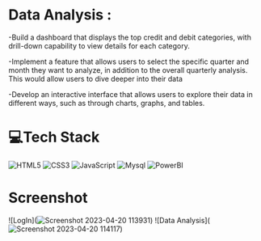 #  Data Analysis :

-Build a dashboard that displays the top credit and debit categories, with drill-down capability to view details for each category.

-Implement a feature that allows users to select the specific quarter and month they want to analyze, in addition to the overall quarterly analysis. This would allow users to dive deeper into their data

-Develop an interactive interface that allows users to explore their data in different ways, such as through charts, graphs, and tables.



# 💻Tech Stack
  ![HTML5](https://img.shields.io/badge/html5-%23E34F26.svg?style=plastic&logo=html5&logoColor=white) 
  ![CSS3](https://img.shields.io/badge/css3-%231572B6.svg?style=plastic&logo=css3&logoColor=white) 
  ![JavaScript](https://img.shields.io/badge/javascript-%23323330.svg?style=plastic&logo=javascript&logoColor=%23F7DF1E) 
  ![Mysql](https://img.shields.io/badge/MySQL-005C84?style=for-the-badge&logo=mysql&logoColor=white)
  ![PowerBI](https://img.shields.io/badge/PowerBI-F2C811?style=for-the-badge&logo=Power%20BI&logoColor=white)
  
  
  # Screenshot
  ![LogIn](![Screenshot 2023-04-20 113931](https://user-images.githubusercontent.com/55540307/233273896-1d62e80a-a4d1-4921-bc32-94945ae10571.png))
  ![Data Analysis](![Screenshot 2023-04-20 114117](https://user-images.githubusercontent.com/55540307/233273810-b3e29a32-0221-46ff-94b5-2d43b0f275b7.png))
  
